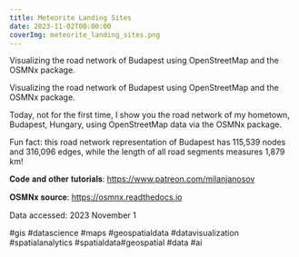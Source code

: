 ```yaml
---
title: Meteorite Landing Sites
date: 2023-11-02T00:00:00
coverImg: meteorite_landing_sites.png
---
```

Visualizing the road network of Budapest using OpenStreetMap and the OSMNx package.  

<!--more-->

Visualizing the road network of Budapest using OpenStreetMap and the OSMNx package.  


Today, not for the first time, I show you the road network of my hometown, Budapest, Hungary, using OpenStreetMap data via the OSMNx package.

Fun fact: this road network representation of Budapest has 115,539 nodes and 316,096 edges, while the length of all road segments measures 1,879 km!

𝐂𝐨𝐝𝐞 𝐚𝐧𝐝 𝐨𝐭𝐡𝐞𝐫 𝐭𝐮𝐭𝐨𝐫𝐢𝐚𝐥𝐬: https://www.patreon.com/milanjanosov

𝐎𝐒𝐌𝐍𝐱 𝐬𝐨𝐮𝐫𝐜𝐞: https://osmnx.readthedocs.io

Data accessed: 2023 November 1

#gis #datascience #maps #geospatialdata #datavisualization #spatialanalytics #spatialdata#geospatial #data #ai


